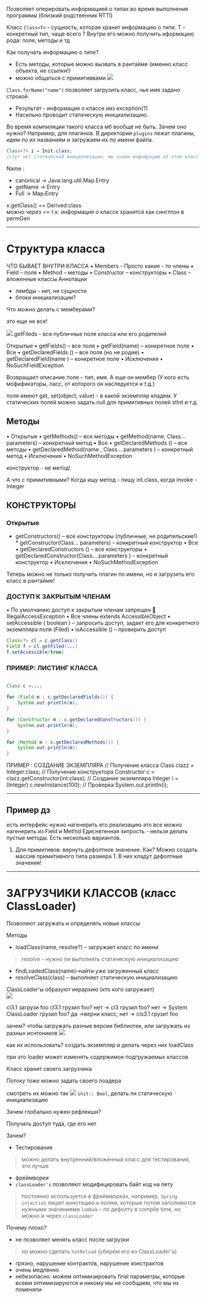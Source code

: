 Позволяет оперировать информацией о типах во время выполнения программы (близкий родственник RTTI)

Класс `Class<T>` - сущность, которая хранит информацию о типе. T - конкретный тип, чаще всего ?
Внутри его можно получить иформацию рода: поля, методы и тд

Как получать информацию о типе? 
* Есть методы, которые можно вызвать в рантайме (именно класс объекта, не ссылки!)
* можно общаться с примитиввами
![](2023-05-11-17-13-33.png)

`Class.forName("name")`
позволяет загрузить класс, чье имя задано строкой.     
* Результат - информация о классе ииз exception(?)
* Насильно проводит статическую инициализацию. 

Во время компиляции такого класса мб вообще не быть. Зачем оно нужно? Например, для плагинов. В директории `plugins` лежат плагины, идем по их названиям и загружаем их по имени файла.

```Java 
Class<?> i = Init.class; 
//тут нет статической инициализации, мы знаем инфомрацию об этом класс в compile time
```

Name :
* canonical -> Java.lang.util.Map.Entry
* getName -> Entry
* Full -> Map.Entry 

x.getClass() == Derived.class   
можно через == т.к. информация о классе хранится как синглтон в permGen

------------------------
# Структура класса
ЧТО БЫВАЕТ ВНУТРИ КЛАССА • Members - Просто какие - то члены • Field – поля • Method – методы • Constructor – конструкторы • Class – вложенные классы
Аннотации
* лямбды - нет, не сущности
* блоки инициализации?

Что можно делать с мемберами? 


это еще не все! 

![](2023-05-11-17-31-21.png)
getFileds - все публичные поля класса или его родителей 

Открытые • getFields() – все поля • getField(name) – конкретное поле • Все • 
getDeclaredFields () – все поля (но не родие) • getDeclaredField(name ) – конкретное поле • Исключения • NoSuchFieldException

Возвращает описание поле - тип, имя. А еще он мембер (У кого есть мофификаторы, ласс, от которого он наследуется и т.д.)

поля имеют get, set(object, value) - в какой экземпляр кладем. У статических полей можно задать null
для примитивных полей stInt и т.д.
## Методы
• Открытые • getMethods() – все методы • getMethod(name, Class... parameters) – конкретный метод • Все • getDeclaredMethods () – все методы • getDeclaredMethod(name , Class... parameters ) – конкретный метод • Исключения • NoSuchMethodException

конструктор - не метод! 

А что с примитивными? Когда ищу метод - пищу int.class, когда invoke - Integer 

## КОНСТРУКТОРЫ 
###  Открытые 

* getConstructors() – все конструкторы (публичные, не родительские!) * getConstructor(Class... parameters) – конкретный конструктор • Все • getDeclaredConstructors () – все конструкторы • getDeclaredConstructor(Class... parameters ) – конкретный конструктор • Исключения • NoSuchMethodException

Теперь можно не только получить плагин по имени, но и загрузить его класс в рантайме! 


### ДОСТУП К ЗАКРЫТЫМ ЧЛЕНАМ 
• По умолчанию доступ к закрытым членам запрещен  IllegalAccessException • Все члены extends AccessibleObject • setAccessible ( boolean ) – запросить доступ, задает его для конкретного экземпляра поля (Filed) • isAccessible () – проверить доступ

```Java
Class<?> cl = c.getClass()
Field f = cl.getFiled(...)
f.setAccessible(true)
```

### ПРИМЕР: ЛИСТИНГ КЛАССА
```Java 

Class c =...;

for (Field m : c.getDeclaredFields()) {
    System.out.println(m);
}

for (Constructor m : c.getDeclaredConstructors()) {
    System.out.println(m);
}

for (Method m : c.getDeclaredMethods()) {
    System.out.println(m);
}
```
ПРИМЕР
:
СОЗДАНИЕ ЭКЗЕМПЛЯРА
//
Получение класса
Class
<Integer>
clazz = Integer.class;
//
Получение конструктора
Constructor
<Integer>
c = clazz.getConstructor(int.class);
//
Создание экземпляра
Integer i = (Integer) c.newInstance(100);
//
Проверка
System.out.println(i);


--------------
## Пример дз 

есть интерфейс
нужно нагенерить его реализацию
это все можно нагенерить из Field и Methid 
Едиснвтенная хитрость - нельзя делать пустые методы. Есть несколько вариантов.
1. Для примитивов: вернуть дефолтное значение. Как? Можно создать массив примитивного типа размера 1. В них кладут дефолтные значения!
----------------------

# ЗАГРУЗЧИКИ КЛАССОВ (класс ClassLoader)
 Позволяют загружать и определять новые классы   

Методы
* loadClass(name, resolve?) – загружает класс по имени
> resolve - нужно ли выполнять статическую инициализацию
* findLoadedClass(name)–найти уже загруженный класс
* resolveClass(class) – выполняет статическую инициализацию

ClassLoader'ы образуют иерархию (кто кого загружает)   
![](2023-05-11-17-56-38.png)

cl3.1  загрузи foo 
cl3.1 грузил foo? нет -> cl3 грузил foo?  нет -> System ClassLoader грузил foo? да ->верни класс,  нет -> cls3.1 грузит foo

зачем? чтобы загружать разные версии библиотек, или загружать из разных исчтоников 
![](2023-05-11-18-03-08.png)

как их использовать? создать экземпляр и делать через них loadClass 

при это loader может изменять содержимое подгружаемых классов

Класс хранит своего загрузчика

Потоку тоже можно задать своего лоадера

смотреть их можно так 
![](2023-05-11-18-02-33.png)
`init:: Bool`, делать ли статическую инициализацию 

Зачем глобально нужен рефлекшн? 

Получать доступ туда, где его нет

Зачем? 
* Тестирование
> можно делать внутренний/вложенный класс для тестирования, это лучше
* фреймворки
* `classLoader's` позволяют модифицировать байт код на лету 
> постоянно используется в фреймворках, например, `Spring injection` пишет аннотацию к полям, которые потом заполняются нужными значениями
>`lombok` - по дефолту в compile time, но можно и через `classLoader`

Почему плохо?
* не позволяет менять класс после загрузки
> но можно сделать `hotReload` (уберем его из ClassLoader'a)
* грязно, нарушение контрактов, нарушение констрактов
* очень медленно
* небезопасно: можем оптимизировать final параметры, которые всеми оптимизируются и никому мы не сообщаем, что мы их поменяли

